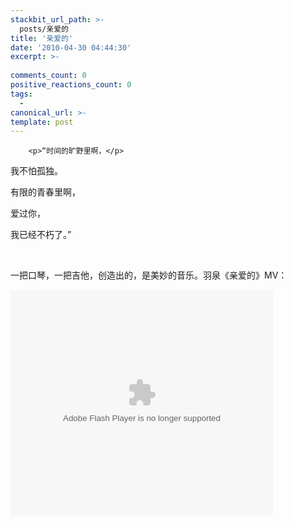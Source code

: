 ```yaml
---
stackbit_url_path: >-
  posts/亲爱的
title: '亲爱的'
date: '2010-04-30 04:44:30'
excerpt: >-
  
comments_count: 0
positive_reactions_count: 0
tags: 
  - 
canonical_url: >-
template: post
---
```


        <p>“时间的旷野里啊，</p>
<p>我不怕孤独。</p>
<p>有限的青春里啊，</p>
<p>爱过你，</p>
<p>我已经不朽了。”</p>
<p>&nbsp;</p>
<p>一把口琴，一把吉他，创造出的，是美妙的音乐。羽泉《亲爱的》MV：</p>
<p><embed mediatype="3" type="application/x-shockwave-flash" pluginspage="http://www.macromedia.com/go/getflashplayer" src="http://www.tudou.com/v/-Oy8gGsdJh8/v.swf" autostart="true" loop="true" menu="true" width="420" height="363"></p>
      